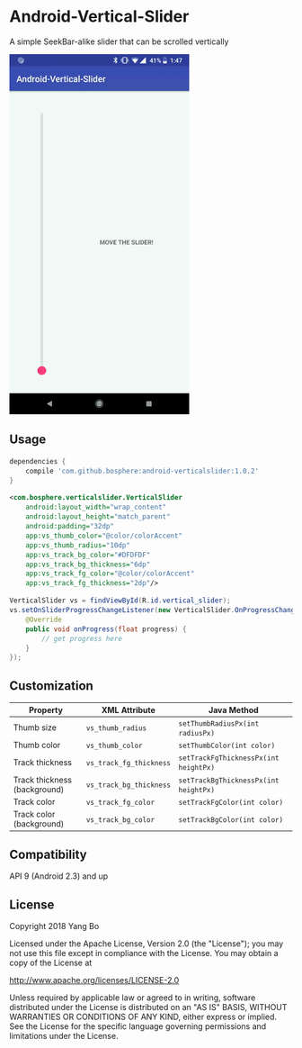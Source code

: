 Android-Vertical-Slider
============================

A simple SeekBar-alike slider that can be scrolled vertically

<img src="./art/screenshot.gif" width="320">

Usage
-----
```gradle
dependencies {
    compile 'com.github.bosphere:android-verticalslider:1.0.2'
}
```

```xml
<com.bosphere.verticalslider.VerticalSlider
    android:layout_width="wrap_content"
    android:layout_height="match_parent"
    android:padding="32dp"
    app:vs_thumb_color="@color/colorAccent"
    app:vs_thumb_radius="10dp"
    app:vs_track_bg_color="#DFDFDF"
    app:vs_track_bg_thickness="6dp"
    app:vs_track_fg_color="@color/colorAccent"
    app:vs_track_fg_thickness="2dp"/>
```

```java
VerticalSlider vs = findViewById(R.id.vertical_slider);
vs.setOnSliderProgressChangeListener(new VerticalSlider.OnProgressChangeListener() {
    @Override
    public void onProgress(float progress) {
        // get progress here
    }
});
```

Customization
-------------

| Property | XML Attribute | Java Method |
| -------- | ------------- | ----------- |
| Thumb size | `vs_thumb_radius` | `setThumbRadiusPx(int radiusPx)` |
| Thumb color | `vs_thumb_color` | `setThumbColor(int color)` |
| Track thickness | `vs_track_fg_thickness` | `setTrackFgThicknessPx(int heightPx)` |
| Track thickness (background) | `vs_track_bg_thickness` | `setTrackBgThicknessPx(int heightPx)` |
| Track color | `vs_track_fg_color` | `setTrackFgColor(int color)` |
| Track color (background) | `vs_track_bg_color` | `setTrackBgColor(int color)` |


Compatibility
-------------

API 9 (Android 2.3) and up

License
-------

Copyright 2018 Yang Bo

Licensed under the Apache License, Version 2.0 (the "License");
you may not use this file except in compliance with the License.
You may obtain a copy of the License at

   http://www.apache.org/licenses/LICENSE-2.0

Unless required by applicable law or agreed to in writing, software
distributed under the License is distributed on an "AS IS" BASIS,
WITHOUT WARRANTIES OR CONDITIONS OF ANY KIND, either express or implied.
See the License for the specific language governing permissions and
limitations under the License.